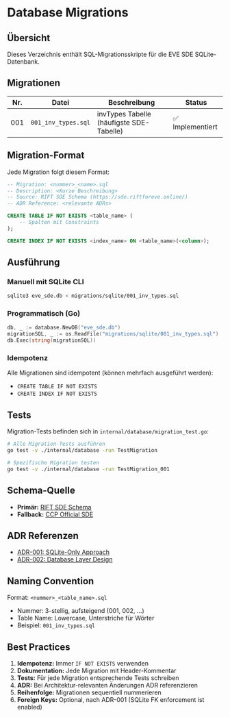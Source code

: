 # Database Migrations

## Übersicht

Dieses Verzeichnis enthält SQL-Migrationsskripte für die EVE SDE SQLite-Datenbank.

## Migrationen

| Nr. | Datei | Beschreibung | Status |
|-----|-------|--------------|--------|
| 001 | `001_inv_types.sql` | invTypes Tabelle (häufigste SDE-Tabelle) | ✅ Implementiert |

## Migration-Format

Jede Migration folgt diesem Format:

```sql
-- Migration: <nummer>_<name>.sql
-- Description: <Kurze Beschreibung>
-- Source: RIFT SDE Schema (https://sde.riftforeve.online/)
-- ADR Reference: <relevante ADRs>

CREATE TABLE IF NOT EXISTS <table_name> (
    -- Spalten mit Constraints
);

CREATE INDEX IF NOT EXISTS <index_name> ON <table_name>(<column>);
```

## Ausführung

### Manuell mit SQLite CLI

```bash
sqlite3 eve_sde.db < migrations/sqlite/001_inv_types.sql
```

### Programmatisch (Go)

```go
db, _ := database.NewDB("eve_sde.db")
migrationSQL, _ := os.ReadFile("migrations/sqlite/001_inv_types.sql")
db.Exec(string(migrationSQL))
```

### Idempotenz

Alle Migrationen sind idempotent (können mehrfach ausgeführt werden):

- `CREATE TABLE IF NOT EXISTS`
- `CREATE INDEX IF NOT EXISTS`

## Tests

Migration-Tests befinden sich in `internal/database/migration_test.go`:

```bash
# Alle Migration-Tests ausführen
go test -v ./internal/database -run TestMigration

# Spezifische Migration testen
go test -v ./internal/database -run TestMigration_001
```

## Schema-Quelle

- **Primär:** [RIFT SDE Schema](https://sde.riftforeve.online/)
- **Fallback:** [CCP Official SDE](https://developers.eveonline.com/static-data)

## ADR Referenzen

- [ADR-001: SQLite-Only Approach](../../docs/adr/ADR-001-sqlite-only-approach.md)
- [ADR-002: Database Layer Design](../../docs/adr/ADR-002-database-layer-design.md)

## Naming Convention

Format: `<nummer>_<table_name>.sql`

- Nummer: 3-stellig, aufsteigend (001, 002, ...)
- Table Name: Lowercase, Unterstriche für Wörter
- Beispiel: `001_inv_types.sql`

## Best Practices

1. **Idempotenz:** Immer `IF NOT EXISTS` verwenden
2. **Dokumentation:** Jede Migration mit Header-Kommentar
3. **Tests:** Für jede Migration entsprechende Tests schreiben
4. **ADR:** Bei Architektur-relevanten Änderungen ADR referenzieren
5. **Reihenfolge:** Migrationen sequentiell nummerieren
6. **Foreign Keys:** Optional, nach ADR-001 (SQLite FK enforcement ist enabled)
